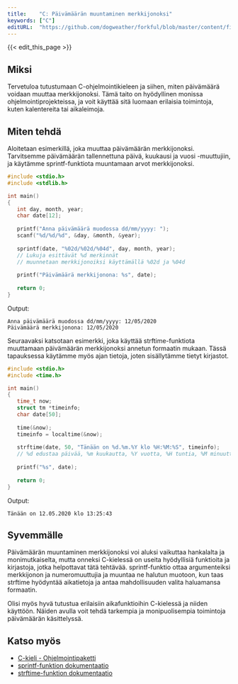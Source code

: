 ```yaml
---
title:    "C: Päivämäärän muuntaminen merkkijonoksi"
keywords: ["C"]
editURL:  "https://github.com/dogweather/forkful/blob/master/content/fi/c/converting-a-date-into-a-string.md"
---
```


{{< edit_this_page >}}

## Miksi

Tervetuloa tutustumaan C-ohjelmointikieleen ja siihen, miten päivämäärä voidaan muuttaa merkkijonoksi. Tämä taito on hyödyllinen monissa ohjelmointiprojekteissa, ja voit käyttää sitä luomaan erilaisia toimintoja, kuten kalentereita tai aikaleimoja.

## Miten tehdä

Aloitetaan esimerkillä, joka muuttaa päivämäärän merkkijonoksi. Tarvitsemme päivämäärän tallennettuna päivä, kuukausi ja vuosi -muuttujiin, ja käytämme sprintf-funktiota muuntamaan arvot merkkijonoksi.

```C
#include <stdio.h>
#include <stdlib.h>

int main()
{
   int day, month, year;
   char date[12];
   
   printf("Anna päivämäärä muodossa dd/mm/yyyy: ");
   scanf("%d/%d/%d", &day, &month, &year);
   
   sprintf(date, "%02d/%02d/%04d", day, month, year);
   // Lukuja esittävät %d merkinnät 
   // muunnetaan merkkijonoiksi käyttämällä %02d ja %04d 
   
   printf("Päivämäärä merkkijonona: %s", date);
   
   return 0;
}
```

Output:
```
Anna päivämäärä muodossa dd/mm/yyyy: 12/05/2020
Päivämäärä merkkijonona: 12/05/2020
```

Seuraavaksi katsotaan esimerkki, joka käyttää strftime-funktiota muuttamaan päivämäärän merkkijonoksi annetun formaatin mukaan. Tässä tapauksessa käytämme myös ajan tietoja, joten sisällytämme tietyt kirjastot.

```C
#include <stdio.h>
#include <time.h>

int main()
{
   time_t now;
   struct tm *timeinfo;
   char date[50];
   
   time(&now);
   timeinfo = localtime(&now);
   
   strftime(date, 50, "Tänään on %d.%m.%Y klo %H:%M:%S", timeinfo);
   // %d edustaa päivää, %m kuukautta, %Y vuotta, %H tuntia, %M minuutteja, %S sekunteja
   
   printf("%s", date);
   
   return 0;
}
```
Output:
```
Tänään on 12.05.2020 klo 13:25:43
```

## Syvemmälle

Päivämäärän muuntaminen merkkijonoksi voi aluksi vaikuttaa hankalalta ja monimutkaiselta, mutta onneksi C-kielessä on useita hyödyllisiä funktioita ja kirjastoja, jotka helpottavat tätä tehtävää. sprintf-funktio ottaa argumenteiksi merkkijonon ja numeromuuttujia ja muuntaa ne halutun muotoon, kun taas strftime hyödyntää aikatietoja ja antaa mahdollisuuden valita haluamansa formaatin.

Olisi myös hyvä tutustua erilaisiin aikafunktioihin C-kielessä ja niiden käyttöön. Näiden avulla voit tehdä tarkempia ja monipuolisempia toimintoja päivämäärän käsittelyssä.

## Katso myös

- [C-kieli - Ohjelmointipaketti](https://www.cs.cmu.edu/~ab/15-123S11/Lectures/Lecture%2003.pdf)
- [sprintf-funktion dokumentaatio](https://www.gnu.org/software/libc/manual/html_node/Formatted-Output-Functions.html)
- [strftime-funktion dokumentaatio](https://www.gnu.org/software/libc/manual/html_node/Low_002dLevel-Time-String-Parsing.html#Low_002dLevel-Time-String-Parsing)